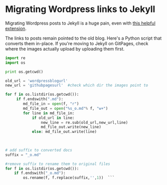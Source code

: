 # Migrating Wordpress links to Jekyll

Migrating Wordpress posts to Jekyll is a huge pain, even with [this helpful extension](https://github.com/benbalter/wordpress-to-jekyll-exporter).

The links to posts remain pointed to the old blog. Here's a Python script that converts them in-place. If you're moving
to Jekyll on GitPages, check where the images actually upload by uploading them first. 

```python
import re
import os

print os.getcwd()

old_url = 'wordpressblogurl'
new_url = 'githubpagesurl'  #check which dir the images point to

for f in os.listdir(os.getcwd()):
     if f.endswith(".md"):        
        md_file_in = open(f, "r")
        md_file_out = open("%s_o.md"% f, "w+") 
        for line in md_file_in:
            if old_url in line:
                new_line = re.sub(old_url,new_url,line)
                md_file_out.write(new_line)
            else: md_file_out.write(line)
            
            

# add suffix to converted docs
suffix = "_o.md"

#remove suffix to rename them to original files
for f in os.listdir(os.getcwd()): 
    if f.endswith("_o.md"): 
        os.rename(f, f.replace(suffix,'',1))  ```
